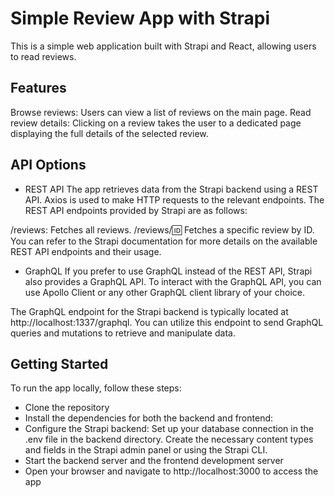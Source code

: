 # Simple Review App with Strapi 

This is a simple web application built with Strapi and React, allowing users to read reviews.

## Features

Browse reviews: Users can view a list of reviews on the main page.
Read review details: Clicking on a review takes the user to a dedicated page displaying the full details of the selected review.

## API Options

- REST API
The app retrieves data from the Strapi backend using a REST API. Axios is used to make HTTP requests to the relevant endpoints. The REST API endpoints provided by Strapi are as follows:

/reviews: Fetches all reviews.
/reviews/:id: Fetches a specific review by ID.
You can refer to the Strapi documentation for more details on the available REST API endpoints and their usage.

- GraphQL 
If you prefer to use GraphQL instead of the REST API, Strapi also provides a GraphQL API. To interact with the GraphQL API, you can use Apollo Client or any other GraphQL client library of your choice.

The GraphQL endpoint for the Strapi backend is typically located at http://localhost:1337/graphql. You can utilize this endpoint to send GraphQL queries and mutations to retrieve and manipulate data.

## Getting Started
To run the app locally, follow these steps:

- Clone the repository
- Install the dependencies for both the backend and frontend:
- Configure the Strapi backend: 
Set up your database connection in the .env file in the backend directory.
Create the necessary content types and fields in the Strapi admin panel or using the Strapi CLI.
- Start the backend server and the frontend development server
- Open your browser and navigate to http://localhost:3000 to access the app
